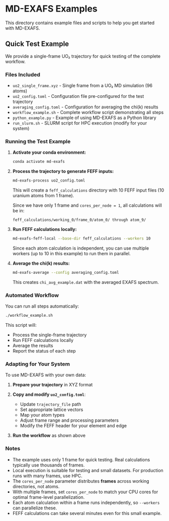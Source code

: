 # MD-EXAFS Examples

This directory contains example files and scripts to help you get started with MD-EXAFS.

## Quick Test Example

We provide a single-frame UO₂ trajectory for quick testing of the complete workflow.

### Files Included

- `uo2_single_frame.xyz` - Single frame from a UO₂ MD simulation (96 atoms)
- `uo2_config.toml` - Configuration file pre-configured for the test trajectory
- `averaging_config.toml` - Configuration for averaging the chi(k) results
- `workflow_example.sh` - Complete workflow script demonstrating all steps
- `python_example.py` - Example of using MD-EXAFS as a Python library
- `run_slurm.sh` - SLURM script for HPC execution (modify for your system)

### Running the Test Example

1. **Activate your conda environment:**
   ```bash
   conda activate md-exafs
   ```

2. **Process the trajectory to generate FEFF inputs:**
   ```bash
   md-exafs-process uo2_config.toml
   ```
   
   This will create a `feff_calculations` directory with 10 FEFF input files (10 uranium atoms from 1 frame).
   
   Since we have only 1 frame and `cores_per_node = 1`, all calculations will be in:
   ```
   feff_calculations/working_0/frame_0/atom_0/ through atom_9/
   ```

3. **Run FEFF calculations locally:**
   ```bash
   md-exafs-feff-local --base-dir feff_calculations --workers 10
   ```
   
   Since each atom calculation is independent, you can use multiple workers (up to 10 in this example) to run them in parallel.

4. **Average the chi(k) results:**
   ```bash
   md-exafs-average --config averaging_config.toml
   ```
   
   This creates `chi_avg_example.dat` with the averaged EXAFS spectrum.

### Automated Workflow

You can run all steps automatically:

```bash
./workflow_example.sh
```

This script will:
- Process the single-frame trajectory
- Run FEFF calculations locally
- Average the results
- Report the status of each step

### Adapting for Your System

To use MD-EXAFS with your own data:

1. **Prepare your trajectory** in XYZ format
2. **Copy and modify `uo2_config.toml`**:
   - Update `trajectory_file` path
   - Set appropriate lattice vectors
   - Map your atom types
   - Adjust frame range and processing parameters
   - Modify the FEFF header for your element and edge

3. **Run the workflow** as shown above

### Notes

- The example uses only 1 frame for quick testing. Real calculations typically use thousands of frames.
- Local execution is suitable for testing and small datasets. For production runs with many frames, use HPC.
- The `cores_per_node` parameter distributes **frames** across working directories, not atoms.
- With multiple frames, set `cores_per_node` to match your CPU cores for optimal frame-level parallelization.
- Each atom calculation within a frame runs independently, so `--workers` can parallelize these.
- FEFF calculations can take several minutes even for this small example.